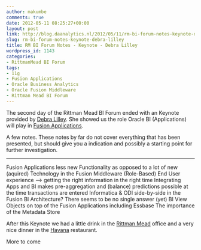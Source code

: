 ```yaml
---
author: makumbe
comments: true
date: 2012-05-11 08:25:27+00:00
layout: post
link: http://blog.daanalytics.nl/2012/05/11/rm-bi-forum-notes-keynote-debra-lilley/
slug: rm-bi-forum-notes-keynote-debra-lilley
title: RM BI Forum Notes - Keynote - Debra Lilley
wordpress_id: 1143
categories:
- RittmanMead BI Forum
tags:
- 11g
- Fusion Applications
- Oracle Business Analytics
- Oracle Fusion Middleware
- Rittman Mead BI Forum
---
```


The second day of the Rittman Mead BI Forum ended with an Keynote provided by [Debra Lilley](https://twitter.com/#!/search/realtime/Debra%20Lilley). She showed us the role Oracle BI (Applications) will play in [Fusion Applications](http://www.oracle.com/us/products/applications/fusion/overview/index.html?origref=http://www.oracle.com/us/corporate/press/173456).

A few notes. These notes by far do not cover everything that has been presented, but should give you a indication and possibly a starting point for further investigation.

*******

Fusion Applications less new Functionality as opposed to a lot of new (aquired) Technology in the Fusion Middleware
(Role-Based) End User experience --> getting the right information in the right time
Integrating Apps and BI makes pre-aggregation and (balance) predictions possible at the time transactions are entered
Informatica & ODI side-by-side in the Fusion BI Architecture? There seems to be no single answer (yet)
BI View Objects on top of the Fusion Applications including Essbase
The importance of the Metadata Store

After this Keynote we had a little drink in the [Rittman Mead](http://twitpic.com/9j99nf) office and a very nice dinner in the [Havana](http://www.havana.uk.com/) restaurant.

More to come
